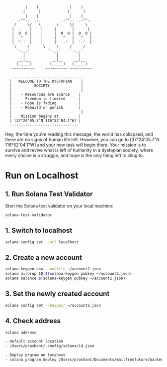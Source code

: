              (    )              (    )
            (      )            (      )
             |    |              |    |
         .-""-.  .-.         .-""-.  .-""-.
        /     \/   \       /     \/     \
       |       |    |     |       |      |
       |  O  O |    |     |  O  O |  O  O |
       |   ^   |    |     |   ^   |   ^   |
       |  '-'  |    |     |  '-'  |  '-'  |
        \     /      \     \     /     /
         `-._.'        `-._.'    `-._.'
            |              |         |
          __|__          __|__     __|__
         (_____)        (_____)   (_____)
       ~~~~~~~~~~     ~~~~~~~~~~ ~~~~~~~~~~

       -------------------------------
      |   WELCOME TO THE DYSTOPIAN    |
      |          SOCIETY              |
      |                               |
      |    - Resources are scarce    |
      |    - Freedom is limited      |
      |    - Hope is fading          |
      |    - Rebuild or perish       |
      |                               |
      |    Mission begins at         |
      | [37°24'05.7"N 116°52'04.1"W] |
      -------------------------------

Hey, the time you're reading this message, the world has collapsed,
and there are no signs of human life left. However, you can go to
[37°24'05.7"N 116°52'04.1"W] and your new task will begin there.
Your mission is to survive and revive what is left of humanity in a dystopian society,
where every choice is a struggle, and hope is the only thing left to cling to.

# Run on Localhost

## 1. Run Solana Test Validator
Start the Solana test validator on your local machine:
```sh
solana-test-validator
```

## 1. Switch to localhost
```sh
solana config set --url localhost
```

## 2. Create a new account
```sh
solana-keygen new --outfile ~/account2.json
solana airdrop 10 $(solana-keygen pubkey ~/account2.json)
solana balance $(solana-keygen pubkey ~/account2.json)
```

## 3. Set the newly created account
```sh
solana config set --keypair ~/account2.json
```

## 4. Check address
```sh
solana address

- Default account location
- /Users/prashant/.config/solana/id.json 

- Deploy prgram on locahost
- solana program deploy /Users/prashant/Documents/mailfromfuture/backend/target/deploy/mailfromfuture.so